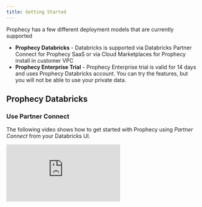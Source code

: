 ```yaml
---
title: Getting Started
---
```


Prophecy has a few different deployment models that are currently supported

* **Prophecy Databricks** - Databricks is supported via Databricks Partner Connect for Prophecy SaaS or via Cloud
  Marketplaces for Prophecy install in customer VPC
* **Prophecy Enterprise Trial** - Prophecy Enterprise trial is valid for 14 days and uses Prophecy Databricks
  account. You can try the features, but you will not be able to use your private data.

## Prophecy Databricks

### Use Partner Connect

The following video shows how to get started with Prophecy using _Partner Connect_ from your Databricks UI.

<div class="video-container">
<iframe src="https://www.youtube.com/embed/mh-6lpYJcqs" title="YouTube video player" frameborder="0" allow="accelerometer; autoplay; clipboard-write; encrypted-media; gyroscope; picture-in-picture" allowfullscreen></iframe>
</div>
